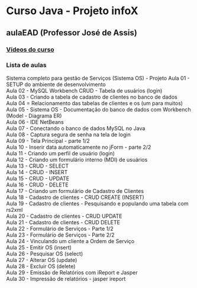 # Curso Java - Projeto infoX  
## aulaEAD (Professor José de Assis)  

### [Vídeos do curso](https://www.youtube.com/watch?v=eA4WjjkzK3c&list=PLbEOwbQR9lqxsTusvu8wfkUECrmcV81MU)

### Lista de aulas  

Sistema completo para gestão de Serviços (Sistema OS) - Projeto
Aula 01 - SETUP do ambiente de desenvolvimento  
Aula 02 - MySQL Workbench CRUD - Tabela de usuários (login)  
Aula 03 - Criando a tabela de cadastro de clientes no banco de dados  
Aula 04 = Relacionamento das tabelas de clientes e os (um para muitos)  
Aula 05 - Sistema OS - Documentação do banco de dados com Workbench (Model - Diagrama ER)  
Aula 06 - IDE NetBeans  
Aula 07 - Conectando o banco de dados MySQL no Java  
Aula 08 - Captura segura de senha na tela de login  
Aula 09 - Tela Principal - parte 1/2  
Aula 10 - Inserir data automaticamente no jForm - parte 2/2  
Aula 11 - Criando um perfil de usuário (login)  
Aula 12 - Criando um formulário interno (MDI) de usuários  
Aula 13 - CRUD - SELECT  
Aula 14 - CRUD - INSERT  
Aula 15 - CRUD - UPDATE  
Aula 16 - CRUD - DELETE  
Aula 17 - Criando um formulário de Cadastro de Clientes  
Aula 18 - Cadastro de clientes - CRUD CREATE (INSERT)  
Aula 19 - Cadastro de clientes - Pesquisando e populando uma tabela com rs2xml  
Aula 20 - Cadastro de clientes - CRUD UPDATE  
Aula 21 - Cadastro de clientes - CRUD DELETE  
Aula 22 - Formulário de Serviços - Parte 1/2  
Aula 23 - Formulário de Serviços - Parte 2/2  
Aula 24 - Vinculando um cliente a Ordem de Serviço  
Aula 25 - Emitir OS (insert)  
Aula 26 - Pesquisar OS (select)  
Aula 27 - Alterar OS (update)  
Aula 28 - Excluir OS (delete)  
Aula 29 - Emissão de Relatórios com iReport e Jasper  
Aula 30 - Impressão de relatórios - jasper ireport  
